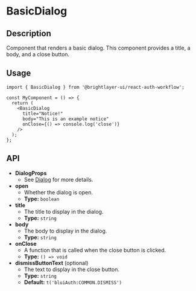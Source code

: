 # BasicDialog

## Description
Component that renders a basic dialog. This component provides a title, a body, and a close button.

## Usage
```tsx
import { BasicDialog } from '@brightlayer-ui/react-auth-workflow';

const MyComponent = () => {
  return (
    <BasicDialog 
      title="Notice!"
      body="This is an example notice"
      onClose={() => console.log('close')}  
    />
  );
};
```

## API

 - **DialogProps** 
   - See [Dialog](https://mui.com/material-ui/react-dialog/) for more details.
 - **open**
   - Whether the dialog is open.
   - **Type:** `boolean` 
 - **title** 
   - The title to display in the dialog.
   - **Type:** `string`
 - **body** 
   - The body to display in the dialog.
   - **Type:** `string`
 - **onClose**
   - A function that is called when the close button is clicked.
   - **Type:** `() => void`
 - **dismissButtonText** (optional)
   - The text to display in the close button.
   - **Type:** `string`
   - **Default:** `t('bluiAuth:COMMON.DISMISS')`